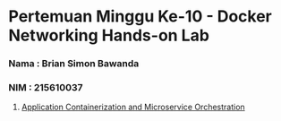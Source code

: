 # Pertemuan Minggu Ke-10 - Docker Networking Hands-on Lab

### Nama : Brian Simon Bawanda 

### NIM : 215610037

1. [Application Containerization and Microservice Orchestration](https://github.com/brianbwnd06/tekn-cloud-computing/blob/master/minggu-11/Application-Containerization-and-Microservice-Orchestration.md)
